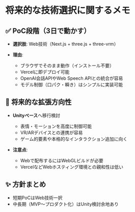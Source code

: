 # 将来的な技術選択に関するメモ

## ✅ PoC段階（3日で動かす）

* **選択肢**: Web技術（Next.js + three.js + three-vrm）
* **理由**:

  * ブラウザでそのまま動作（インストール不要）
  * Vercelに即デプロイ可能
  * OpenAI会話APIやWeb Speech APIとの統合が容易
  * モデル制御（口パク・瞬き）はシンプルに実装可能

## 🚀 将来的な拡張方向性

* **Unityベース**へ移行検討

  * 表情・モーションを高度に制御可能
  * VR/ARデバイスとの連携が容易
  * ゲーム的要素や本格的なインタラクション追加に向く
* **注意点**:

  * Webで配布するにはWebGLビルドが必要
  * VercelなどWebホスティング環境との親和性は低い

## ✨ 方針まとめ

* 短期PoCはWeb技術一択
* 中長期（MVP〜プロダクト化）はUnity検討余地あり
